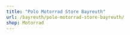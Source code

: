 ```yaml
---
title: "Polo Motorrad Store Bayreuth"
url: /bayreuth/polo-motorrad-store-bayreuth/
shop: Motorrad
---
```

